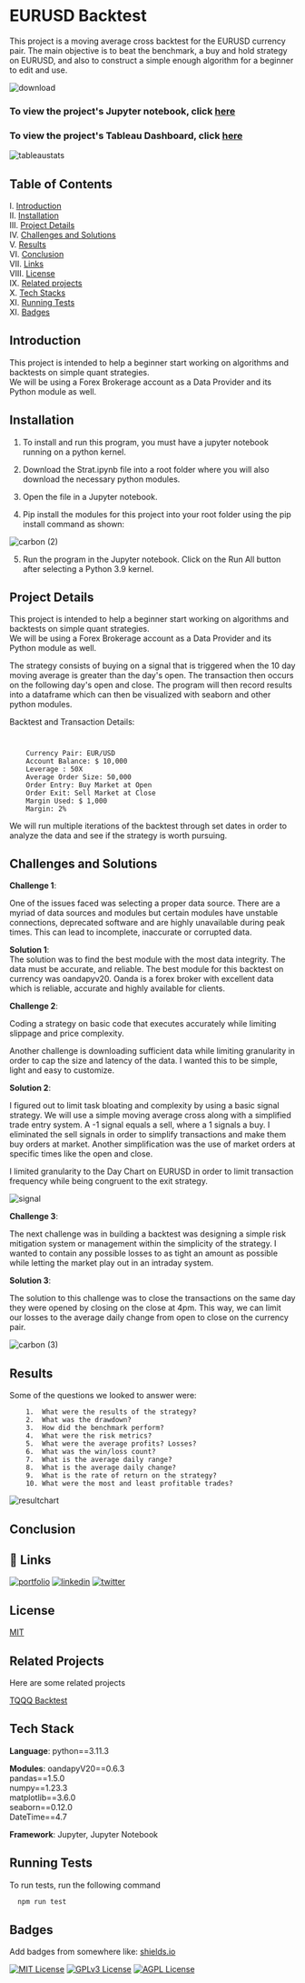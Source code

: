 

# EURUSD Backtest 

This project is a moving average cross backtest for the EURUSD currency pair. The main objective is to beat the benchmark, a buy and hold strategy on EURUSD, and 
also to construct a simple enough algorithm for a beginner to edit and use. 


![download](https://github.com/guzmanwolfrank/Trading/assets/29739578/7f69d82c-c6c6-4888-98f4-bae893de9b33)

### To view the project's Jupyter notebook, click [here](https://github.com/guzmanwolfrank/QuantTrading/blob/QuantTrading/Backtests/EURUSDMavg/Strat.ipynb)

### To view the project's Tableau Dashboard, click [here](https://public.tableau.com/app/profile/wolfrank.guzman/viz/EURUSD_17057990902740/Dashboard1?publish=yes)

![tableaustats](https://github.com/guzmanwolfrank/QuantTrading/assets/29739578/15bb574a-62ae-4f8c-bb0c-b84d52beb84d)

## Table of Contents 

I. [Introduction](https://github.com/guzmanwolfrank/Trading/tree/terra/Backtests/EURUSDMavg#introduction) <br />
II. [Installation](https://github.com/guzmanwolfrank/Trading/tree/working/Backtests/EURUSDMavg#installation) <br />
III. [Project Details](https://github.com/guzmanwolfrank/Trading/tree/working/Backtests/EURUSDMavg#project-details)  <br />
IV. [Challenges and Solutions](https://github.com/guzmanwolfrank/Trading/tree/main/Backtests/EURUSDMavg#challenges-and-solutions) <br />
V.  [Results](https://github.com/guzmanwolfrank/Trading/tree/main/Backtests/EURUSDMavg#results) <br />
VI. [Conclusion](https://github.com/guzmanwolfrank/Trading/tree/main/Backtests/EURUSDMavg#conclusion) <br />
VII. [Links](https://github.com/guzmanwolfrank/Trading/tree/main/Backtests/EURUSDMavg#links) <br />
VIII. [License](https://github.com/guzmanwolfrank/Trading/tree/main/Backtests/EURUSDMavg#license) <br />
IX. [Related projects](https://github.com/guzmanwolfrank/Trading/tree/main/Backtests/EURUSDMavg#) <br />
X. [Tech Stacks](https://github.com/guzmanwolfrank/Trading/tree/working/Backtests/EURUSDMavg#tech-stack) <br />
XI. [Running Tests](https://github.com/guzmanwolfrank/Trading/tree/working/Backtests/EURUSDMavg#running-tests)  <br />
XI. [Badges](https://github.com/guzmanwolfrank/Trading/tree/working/Backtests/EURUSDMavg#badges)  <br />


## Introduction 

This project is intended to help a beginner start working on algorithms and backtests on simple quant strategies.  
We will be using a Forex Brokerage account as a Data Provider and its Python module as well. 


## Installation

1. To install and run this program, you must have a jupyter notebook running on a python kernel. <br />

2.  Download the Strat.ipynb file into a root folder where you will also download the necessary python modules. <br />

3.  Open the file in a Jupyter notebook.  <br />

4. Pip install the modules for this 
project into your root folder using the pip install command as shown:

![carbon (2)](https://github.com/guzmanwolfrank/Trading/assets/29739578/f0f09919-20f8-4e3f-8b1c-58deb1e296e2)
<br />


5.  Run the program in the Jupyter notebook.  Click on the Run All button after selecting a Python 3.9 kernel.  <br />


## Project Details

This project is intended to help a beginner start working on algorithms and backtests on simple quant strategies.  
We will be using a Forex Brokerage account as a Data Provider and its Python module as well. 

The strategy consists of buying on a signal that is triggered when the 10 day moving average is greater than the day's open. 
The transaction then occurs on the following day's open and close. 
The program will then record results into a dataframe which can then be visualized with seaborn and other python modules. 


Backtest and Transaction Details: 
#
        Currency Pair: EUR/USD 
        Account Balance: $ 10,000
        Leverage : 50X
        Average Order Size: 50,000
        Order Entry: Buy Market at Open
        Order Exit: Sell Market at Close
        Margin Used: $ 1,000
        Margin: 2%


We will run multiple iterations of the backtest through set dates in order to analyze the data and see if the strategy is worth pursuing. 


## Challenges and Solutions

**Challenge 1**: <br />

One of the issues faced was selecting a proper data source. There are a myriad of data sources and modules but certain modules have unstable connections, deprecated software and are highly unavailable during peak times. 
This can lead to incomplete, inaccurate or corrupted data.  

**Solution 1**: <br />
The solution was to find the best module with the most data integrity.  The data must be accurate, and reliable.  The best module for this backtest on currency was oandapyv20.  Oanda is a forex broker with excellent data which is reliable, accurate and highly available for clients.  



**Challenge 2**:  <br />

Coding a strategy on basic code that executes accurately while limiting slippage and price complexity.   

Another challenge is downloading sufficient data while  limiting granularity in order to cap the size and latency of the data.    I wanted this to be simple, light and easy to customize.  

**Solution 2**:  <br />

I figured out to limit task bloating and complexity by using a basic signal strategy. We will use a simple moving average cross along with a simplified trade entry system. 
A -1 signal equals a sell, where a 1 signals a buy.  I eliminated the sell signals in order to simplify transactions and make them buy orders at market.
Another simplification was the use of market orders at specific times like the open and close.  

I limited granularity to the Day Chart on EURUSD in order to limit transaction frequency while being congruent to the exit strategy.  

![signal](https://github.com/guzmanwolfrank/Trading/assets/29739578/18866b8e-9922-4e50-848c-4d159ec36e28)


**Challenge 3**:  <br />

The next challenge was in building a backtest was designing a simple risk mitigation system or management within the simplicity of the strategy. 
I wanted to contain any possible losses to as tight an amount as possible while letting the market play out in an intraday system. 

**Solution 3**:   <br />

The solution to this challenge was to close the transactions on the same day they were opened by closing on the close at 4pm. 
This way, we can limit our losses to the average daily change from open to close on the currency pair.  

![carbon (3)](https://github.com/guzmanwolfrank/Trading/assets/29739578/564b0718-0035-4391-8aed-f9fd253bb799)


## Results 

Some of the questions we looked to answer were:

        1.  What were the results of the strategy?
        2.  What was the drawdown?
        3.  How did the benchmark perform?
        4.  What were the risk metrics? 
        5.  What were the average profits? Losses?
        6.  What was the win/loss count?
        7.  What is the average daily range? 
        8.  What is the average daily change?
        9.  What is the rate of return on the strategy?
        10. What were the most and least profitable trades? 


![resultchart](https://github.com/guzmanwolfrank/Trading/assets/29739578/24b29768-82bc-4871-99dd-79214b5c7c0a)

## Conclusion 



## 🔗 Links
[![portfolio](https://img.shields.io/badge/my_portfolio-000?style=for-the-badge&logo=ko-fi&logoColor=white)](https://www.wolfrankguzman.com/)
[![linkedin](https://img.shields.io/badge/linkedin-0A66C2?style=for-the-badge&logo=linkedin&logoColor=white)](https://www.linkedin.com/in/wolfrank/)
[![twitter](https://img.shields.io/badge/twitter-1DA1F2?style=for-the-badge&logo=twitter&logoColor=white)](https://twitter.com/wolfranknyc)


## License

[MIT](https://choosealicense.com/licenses/mit/)


## Related Projects

Here are some related projects

[TQQQ Backtest](https://github.com/)


## Tech Stack

**Language**: python==3.11.3
 
**Modules**:
oandapyV20==0.6.3 <br />
pandas==1.5.0 <br />
numpy==1.23.3 <br />
matplotlib==3.6.0 <br />
seaborn==0.12.0 <br />
DateTime==4.7 <br />

**Framework**:  Jupyter, Jupyter Notebook


## Running Tests

To run tests, run the following command

```bash
  npm run test
```


## Badges

Add badges from somewhere like: [shields.io](https://shields.io/)

[![MIT License](https://img.shields.io/badge/License-MIT-green.svg)](https://choosealicense.com/licenses/mit/)
[![GPLv3 License](https://img.shields.io/badge/License-GPL%20v3-yellow.svg)](https://opensource.org/licenses/)
[![AGPL License](https://img.shields.io/badge/license-AGPL-blue.svg)](http://www.gnu.org/licenses/agpl-3.0)



